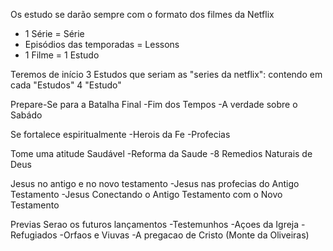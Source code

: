 Os estudo se darão sempre com o formato dos filmes da Netflix
- 1 Série = Série
- Episódios das temporadas = Lessons 
- 1 Filme = 1 Estudo

Teremos de início 3 Estudos que seriam as "series da netflix":
contendo em cada "Estudos" 4 "Estudo"

Prepare-Se para a Batalha Final
 -Fim dos Tempos
 -A verdade sobre o Sabádo

Se fortalece espiritualmente
 -Herois da Fe
 -Profecias

Tome uma atitude Saudável
 -Reforma da Saude
 -8 Remedios Naturais de Deus

Jesus no antigo e no novo testamento
 -Jesus nas profecias do Antigo Testamento
 -Jesus Conectando o Antigo Testamento com o Novo Testamento

 Previas Serao os futuros lançamentos
  -Testemunhos
  -Açoes da Igreja
  -Refugiados
  -Orfaos e Viuvas
  -A pregacao de Cristo (Monte da Oliveiras)
